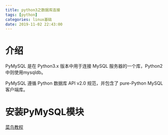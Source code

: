 ```yaml
---
title: python3之数据库连接
tags: [python]
categories: linux基础
date: 2019-11-02 22:43:00
---
```



# 介绍
PyMySQL 是在 Python3.x 版本中用于连接 MySQL 服务器的一个库，Python2中则使用mysqldb。

PyMySQL 遵循 Python 数据库 API v2.0 规范，并包含了 pure-Python MySQL 客户端库。

# 安装PyMySQL模块

[菜鸟教程](https://www.runoob.com/python3/python3-mysql.html)